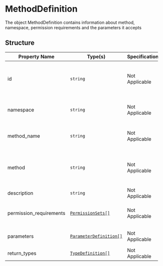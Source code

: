 # MethodDefinition

The object MethodDefinition contains information about
method, namespace, permission requirements and the
parameters it accepts


## Structure

| Property Name           | Type(s)                                           | Specification  | Deprecated | Versions | Description                                                                                                       |
|-------------------------|---------------------------------------------------|----------------|------------|----------|-------------------------------------------------------------------------------------------------------------------|
| id                      | `string`                                          | Not Applicable | No         | 1.0      | A crc32 hash of the methods's ID following the value; `<ProtocolVersion>:<MethodName>` eg; `1.0:timelime.compose` |
| namespace               | `string`                                          | Not Applicable | No         | 1.0      | The namespace of the method e.g., `timeline`, `network`, etc.                                                     |
| method_name             | `string`                                          | Not Applicable | No         | 1.0      | The name of the method without the namepsace `compose`, `like`, `repost`, etc.                                    |
| method                  | `string`                                          | Not Applicable | No         | 1.0      | The full name of the method with the leading namespace e.g. `timeline.compose`, `timeline.like`                   |
| description             | `string`                                          | Not Applicable | No         | 1.0      | The description of the method                                                                                     |
| permission_requirements | [`PermissionSets[]`](../Flags/PermissionSets.md)  | Not Applicable | No         | 1.0      | The array of permission requirements for this method                                                              |
| parameters              | [`ParameterDefinition[]`](ParameterDefinition.md) | Not Applicable | No         | 1.0      | An array of parameters that the method accepts                                                                    |
| return_types            | [`TypeDefinition[]`](TypeDefinition.md)           | Not Applicable | No         | 1.0      | An array of possible return types                                                                                 |